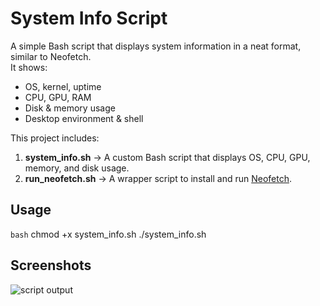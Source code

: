 # System Info Script

A simple Bash script that displays system information in a neat format, similar to Neofetch.  
It shows:
- OS, kernel, uptime
- CPU, GPU, RAM
- Disk & memory usage
- Desktop environment & shell

This project includes:
1. **system_info.sh** → A custom Bash script that displays OS, CPU, GPU, memory, and disk usage.  
2. **run_neofetch.sh** → A wrapper script to install and run [Neofetch](https://github.com/dylanaraps/neofetch).

## Usage
```bash```
chmod +x system_info.sh
./system_info.sh


## Screenshots
![script output](screenshots/System_info.png)
